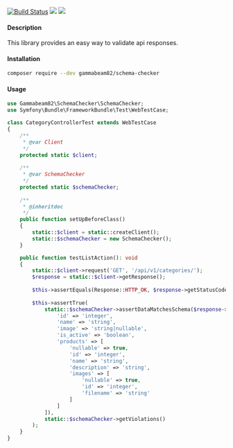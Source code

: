 [![Build Status](https://travis-ci.org/gammabeam82/schema-checker.svg?branch=master)](https://travis-ci.org/gammabeam82/schema-checker) ![](https://img.shields.io/github/license/gammabeam82/schema-checker.svg) ![](https://img.shields.io/github/release/gammabeam82/schema-checker.svg)
#### Description
This library provides an easy way to validate api responses.

#### Installation
```bash
composer require --dev gammabeam82/schema-checker
```

#### Usage
```php
use Gammabeam82\SchemaChecker\SchemaChecker;
use Symfony\Bundle\FrameworkBundle\Test\WebTestCase;

class CategoryControllerTest extends WebTestCase
{
    /**
     * @var Client
     */
    protected static $client;
    
    /**
     * @var SchemaChecker
     */
    protected static $schemaChecker;
    
    /**
     * @inheritdoc
     */
    public function setUpBeforeClass()
    {
        static::$client = static::createClient();
        static::$schemaChecker = new SchemaChecker();
    }

    public function testListAction(): void
    {
        static::$client->request('GET', '/api/v1/categories/');
        $response = static::$client->getResponse();
        
        $this->assertEquals(Response::HTTP_OK, $response->getStatusCode());
        
        $this->assertTrue(
            static::$schemaChecker->assertDataMatchesSchema($response->getContent(), [
                'id' => 'integer',
                'name' => 'string',
                'image' => 'string|nullable',
                'is_active' => 'boolean',
                'products' => [
                    'nullable' => true,
                    'id' => 'integer',
                    'name' => 'string',
                    'description' => 'string',
                    'images' => [
                        'nullable' => true,
                        'id' => 'integer',
                        'filename' => 'string'
                    ]
                ]
            ]),
            static::$schemaChecker->getViolations()
        );
    }
}
```
